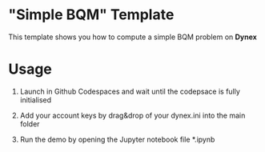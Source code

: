 # "Simple BQM" Template
This template shows you how to compute a simple BQM problem on <strong>Dynex</strong>

# Usage

1. Launch in Github Codespaces and wait until the codepsace is fully initialised

2. Add your account keys by drag&drop of your dynex.ini into the main folder

3. Run the demo by opening the Jupyter notebook file *.ipynb
